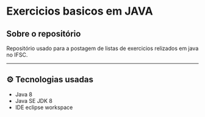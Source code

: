 # Exercicios basicos em JAVA

## Sobre o repositório 

Repositório usado para a postagem de listas de exercicios relizados em java no IFSC.

___

## ⚙ Tecnologias usadas

- Java 8
- Java SE JDK 8
- IDE eclipse workspace

